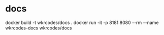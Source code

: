 # docs

docker build -t wkrcodes/docs .
docker run -it -p 8181:8080 --rm --name wkrcodes-docs wkrcodes/docs